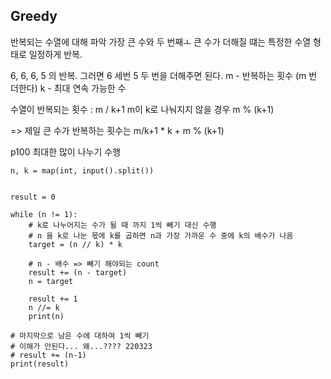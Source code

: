 ## Greedy

반복되는 수열에 대해 파악
가장 큰 수와 두 번째ㅗ 큰 수가 더해질 떄는
특정한 수열 형태로 일정하게 반복.

6, 6, 6, 5 의 반복.
그러면 6 세번 5 두 번을 더해주면 된다.
m - 반복하는 횟수 (m 번 더한다)
k - 최대 연속 가능한 수

수열이 반복되는 횟수 :  m / k+1
m이 k로 나눠지지 않을 경우 m % (k+1)

=> 제일 큰 수가 반복하는 횟수는 
m/k+1 * k + m % (k+1)


p100
최대한 많이 나누기 수행
```
n, k = map(int, input().split())


result = 0

while (n != 1):
    # k로 나누어지는 수가 될 때 까지 1씩 빼기 대신 수행
    # n 을 k로 나눈 몫에 k를 곱하면 n과 가장 가까운 수 중에 k의 배수가 나옴
    target = (n // k) * k

    # n - 배수 => 빼기 해야되는 count
    result += (n - target)
    n = target

    result += 1
    n //= k
    print(n)

# 마지막으로 남은 수에 대하여 1씩 빼기 
# 이해가 안된다... 왜...???? 220323
# result += (n-1)
print(result)
```

